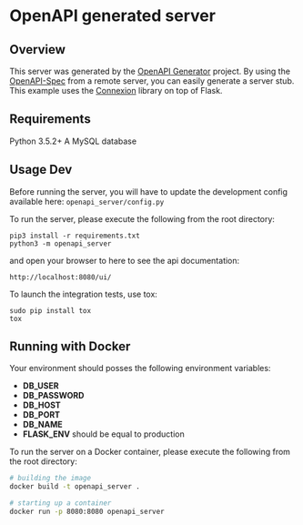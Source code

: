 # OpenAPI generated server

## Overview
This server was generated by the [OpenAPI Generator](https://openapi-generator.tech) project. By using the
[OpenAPI-Spec](https://openapis.org) from a remote server, you can easily generate a server stub.
This example uses the [Connexion](https://github.com/zalando/connexion) library on top of Flask.



## Requirements
Python 3.5.2+
A MySQL database

## Usage Dev
Before running the server, you will have to update the development config available here: `openapi_server/config.py`

To run the server, please execute the following from the root directory:
```
pip3 install -r requirements.txt
python3 -m openapi_server
```

and open your browser to here to see the api documentation:

```
http://localhost:8080/ui/
```

To launch the integration tests, use tox:
```
sudo pip install tox
tox
```

## Running with Docker

Your environment should posses the following environment variables:
- **DB_USER**
- **DB_PASSWORD**
- **DB_HOST**
- **DB_PORT**
- **DB_NAME**
- **FLASK_ENV** should be equal to production

To run the server on a Docker container, please execute the following from the root directory:

```bash
# building the image
docker build -t openapi_server .

# starting up a container
docker run -p 8080:8080 openapi_server
```
